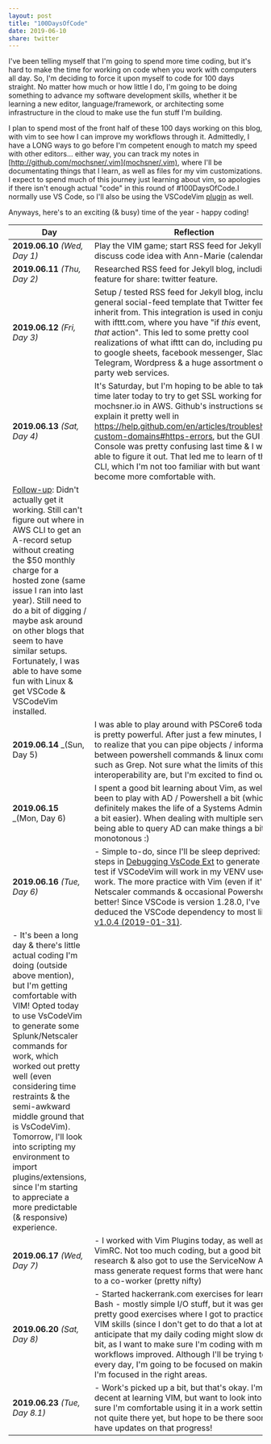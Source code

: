 ```yaml
---
layout: post
title: "100DaysOfCode"
date: 2019-06-10
share: twitter
---
```

I've been telling myself that I'm going to spend more time coding, but it's hard to make the time for working on code when you work with computers all day. So, I'm deciding to force it upon myself to code for 100 days straight. No matter how much or how little I do, I'm going to be doing something to advance my software development skills, whether it be learning a new editor, language/framework, or architecting some infrastructure in the cloud to make use the fun stuff I'm building. 

I plan to spend most of the front half of these 100 days working on this blog, with vim to see how I can improve my workflows through it. Admittedly, I have a LONG ways to go before I'm competent enough to match my speed with other editors... either way, you can track my notes in [http://github.com/mochsner/.vim](mochsner/.vim), where I'll be documentating things that I learn, as well as files for my vim customizations. I expect to spend much of this journey just learning about vim, so apologies if there isn't enough actual "code" in this round of #100DaysOfCode.I normally use VS Code, so I'll also be using the VSCodeVim [plugin](https://marketplace.visualstudio.com/items?itemName=vscodevim.vim) as well.

Anyways, here's to an exciting (& busy) time of the year - happy coding!

| Day | Reflection |
|----------|-------------|
| **2019.06.10** _(Wed, Day 1)_ | Play the VIM game; start RSS feed for Jekyll blog; discuss code idea with Ann-Marie (calendar) |
| **2019.06.11** _(Thu, Day 2)_ | Researched RSS feed for Jekyll blog, including tags feature for share: twitter feature. |
| **2019.06.12** _(Fri, Day 3)_ | Setup / tested RSS feed for Jekyll blog, including a general social-feed template that Twitter feeds inherit from. This integration is used in conjunction with ifttt.com, where you have "if _this_ event, then _that_ action". This led to some pretty cool realizations of what ifttt can do, including publishing to google sheets, facebook messenger, Slack, Telegram, Wordpress & a huge assortment of 3rd party web services. |
| **2019.06.13** _(Sat, Day 4)_ | It's Saturday, but I'm hoping to be able to take some time later today to try to get SSL working for mochsner.io in AWS. Github's instructions seem to explain it pretty well in https://help.github.com/en/articles/troubleshooting-custom-domains#https-errors, but the GUI AWS Console was pretty confusing last time & I wasn't able to figure it out. That led me to learn of the AWS CLI, which I'm not too familiar with but want to become more comfortable with. 
<u>Follow-up</u>: Didn't actually get it working. Still can't figure out where in AWS CLI to get an A-record setup without creating the $50 monthly charge for a hosted zone (same issue I ran into last year). Still need to do a bit of digging / maybe ask around on other blogs that seem to have similar setups. Fortunately, I was able to have some fun with Linux & get VSCode & VSCodeVim installed. |
| **2019.06.14** _(Sun, Day 5) | I was able to play around with PSCore6 today, which is pretty powerful. After just a few minutes, I came to realize that you can pipe objects / information between powershell commands & linux commands, such as Grep. Not sure what the limits of this interoperability are, but I'm excited to find out! |
| **2019.06.15** _(Mon, Day 6) | I spent a good bit learning about Vim, as well as been to play with AD / Powershell a bit (which definitely makes the life of a Systems Administrator a bit easier). When dealing with multiple servers, being able to query AD can make things a bit less monotonous :) |
| **2019.06.16** _(Tue, Day 6)_ | - Simple to-do, since I'll be sleep deprived: Follow steps in [Debugging VsCode Ext](https://github.com/Microsoft/vscode-go/wiki/Building,-Debugging-and-Sideloading-the-extension-in-Visual-Studio-Code) to generate a .vsix & test if VSCodeVim will work in my VENV used at work. The more practice with Vim (even if it's just Netscaler commands & occasional Powershell), the better! Since VSCode is version 1.28.0, I've deduced the VSCode dependency to most likely be [v1.0.4 (2019-01-31)](https://marketplace.visualstudio.com/items/vscodevim.vim/changelog).
- It's been a long day & there's little actual coding I'm doing (outside above mention), but I'm getting comfortable with VIM! Opted today to use VsCodeVim to generate some Splunk/Netscaler commands for work, which worked out pretty well (even considering time restraints & the semi-awkward middle ground that is VsCodeVim). Tomorrow, I'll look into scripting my environment to import plugins/extensions, since I'm starting to appreciate a more predictable (& responsive) experience. | 
| **2019.06.17** _(Wed, Day 7)_ | - I worked with Vim Plugins today, as well as my VimRC. Not too much coding, but a good bit of research & also got to use the ServiceNow API to mass generate request forms that were handed off to a co-worker (pretty nifty) |
| **2019.06.20** _(Sat, Day 8)_ | - Started hackerrank.com exercises for learning Bash - mostly simple I/O stuff, but it was generally a pretty good exercises where I got to practice my VIM skills (since I don't get to do that a lot at work). I anticipate that my daily coding might slow down a bit, as I want to make sure I'm coding with my VIM workflows improved. Although I'll be trying to code every day, I'm going to be focused on making sure I'm focused in the right areas. |
| **2019.06.23** _(Tue, Day 8.1)_ | - Work's picked up a bit, but that's okay. I'm doing decent at learning VIM, but want to look into making sure I'm comfortable using it in a work setting. I'm not quite there yet, but hope to be there soon. Will have updates on that progress! |
